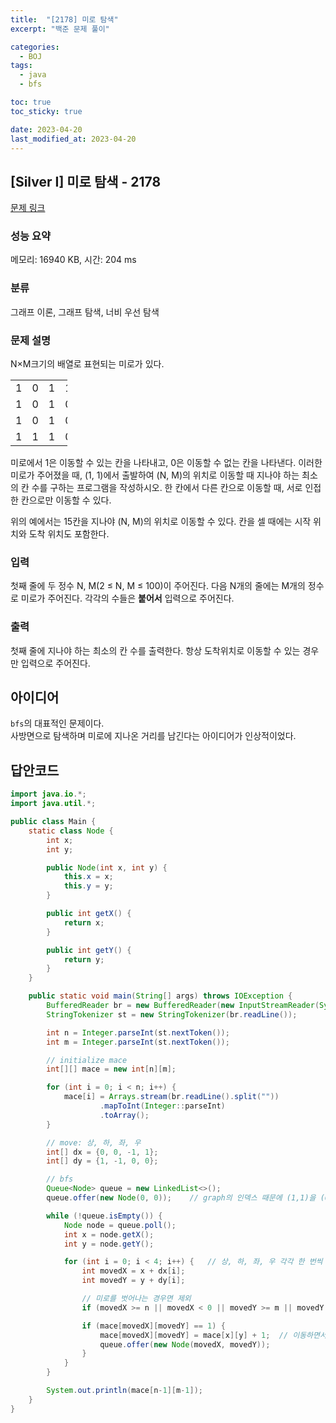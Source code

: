 ```yaml
---
title:  "[2178] 미로 탐색"
excerpt: "백준 문제 풀이"

categories:
  - BOJ
tags:
  - java
  - bfs

toc: true
toc_sticky: true

date: 2023-04-20
last_modified_at: 2023-04-20
---
```

## [Silver I] 미로 탐색 - 2178 

[문제 링크](https://www.acmicpc.net/problem/2178) 

### 성능 요약

메모리: 16940 KB, 시간: 204 ms

### 분류

그래프 이론, 그래프 탐색, 너비 우선 탐색

### 문제 설명

<p>N×M크기의 배열로 표현되는 미로가 있다.</p>

<table class="table table-bordered" style="width:18%">
	<tbody>
		<tr>
			<td style="width:3%">1</td>
			<td style="width:3%">0</td>
			<td style="width:3%">1</td>
			<td style="width:3%">1</td>
			<td style="width:3%">1</td>
			<td style="width:3%">1</td>
		</tr>
		<tr>
			<td>1</td>
			<td>0</td>
			<td>1</td>
			<td>0</td>
			<td>1</td>
			<td>0</td>
		</tr>
		<tr>
			<td>1</td>
			<td>0</td>
			<td>1</td>
			<td>0</td>
			<td>1</td>
			<td>1</td>
		</tr>
		<tr>
			<td>1</td>
			<td>1</td>
			<td>1</td>
			<td>0</td>
			<td>1</td>
			<td>1</td>
		</tr>
	</tbody>
</table>

<p>미로에서 1은 이동할 수 있는 칸을 나타내고, 0은 이동할 수 없는 칸을 나타낸다. 이러한 미로가 주어졌을 때, (1, 1)에서 출발하여 (N, M)의 위치로 이동할 때 지나야 하는 최소의 칸 수를 구하는 프로그램을 작성하시오. 한 칸에서 다른 칸으로 이동할 때, 서로 인접한 칸으로만 이동할 수 있다.</p>

<p>위의 예에서는 15칸을 지나야 (N, M)의 위치로 이동할 수 있다. 칸을 셀 때에는 시작 위치와 도착 위치도 포함한다.</p>

### 입력 

 <p>첫째 줄에 두 정수 N, M(2 ≤ N, M ≤ 100)이 주어진다. 다음 N개의 줄에는 M개의 정수로 미로가 주어진다. 각각의 수들은 <strong>붙어서</strong> 입력으로 주어진다.</p>

### 출력 

 <p>첫째 줄에 지나야 하는 최소의 칸 수를 출력한다. 항상 도착위치로 이동할 수 있는 경우만 입력으로 주어진다.</p>


## 아이디어
`bfs`의 대표적인 문제이다.  
사방면으로 탐색하며 미로에 지나온 거리를 남긴다는 아이디어가 인상적이었다.  


## 답안코드
```java
import java.io.*;
import java.util.*;

public class Main {
    static class Node {
        int x;
        int y;

        public Node(int x, int y) {
            this.x = x;
            this.y = y;
        }

        public int getX() {
            return x;
        }

        public int getY() {
            return y;
        }
    }

    public static void main(String[] args) throws IOException {
        BufferedReader br = new BufferedReader(new InputStreamReader(System.in));
        StringTokenizer st = new StringTokenizer(br.readLine());

        int n = Integer.parseInt(st.nextToken());
        int m = Integer.parseInt(st.nextToken());

        // initialize mace
        int[][] mace = new int[n][m];

        for (int i = 0; i < n; i++) {
            mace[i] = Arrays.stream(br.readLine().split(""))
                    .mapToInt(Integer::parseInt)
                    .toArray();
        }

        // move: 상, 하, 좌, 우
        int[] dx = {0, 0, -1, 1};
        int[] dy = {1, -1, 0, 0};

        // bfs
        Queue<Node> queue = new LinkedList<>();
        queue.offer(new Node(0, 0));    // graph의 인덱스 때문에 (1,1)을 (0,0)으로 취급

        while (!queue.isEmpty()) {
            Node node = queue.poll();
            int x = node.getX();
            int y = node.getY();

            for (int i = 0; i < 4; i++) {   // 상, 하, 좌, 우 각각 한 번씩 움직여보기
                int movedX = x + dx[i];
                int movedY = y + dy[i];

                // 미로를 벗어나는 경우면 제외
                if (movedX >= n || movedX < 0 || movedY >= m || movedY < 0 || mace[movedX][movedY] == 0) continue;

                if (mace[movedX][movedY] == 1) {
                    mace[movedX][movedY] = mace[x][y] + 1;  // 이동하면서 미로에 이동 거리 세기기
                    queue.offer(new Node(movedX, movedY));
                }
            }
        }

        System.out.println(mace[n-1][m-1]);
    }
}
```